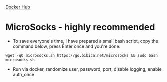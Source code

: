 [Docker Hub](https://hub.docker.com/r/bibica/microsocks)

MicroSocks - highly recommended
===========================================================

- To save everyone's time, I have prepared a small bash script, copy the command below, press Enter once and you're done.

```
wget -qO microsocks.sh https://go.bibica.net/microsocks && sudo bash microsocks.sh

```

- Run via docker, randomize user, password, port, disable logging, enable auth_once
